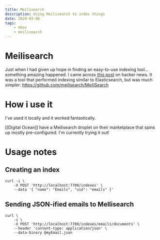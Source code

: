 ```yaml
---
title: Meilisearch
description: Using Meilisearch to index things
date: 2020-03-06
tags:
    - mbox
	- meilisearch
---
```


# Meilisearch

Just when I had given up hope in finding an easy-to-use indexing tool... something amazing happened. I came across [this post](https://news.ycombinator.com/item?id=22685831) on hacker news. It was a tool that performed indexing similar to Elasticsearch, but was much simpler: https://github.com/meilisearch/MeiliSearch

# How i use it
I've used it locally and it worked fantastically.

[[Digital Ocean]] have a Meilisearch droplet on their marketplace that spins up mostly pre-configured. I'm currently trying it out!

# Usage notes
## Creating an index 

```
curl -i \
    -X POST 'http://localhost:7700/indexes' \
    --data '{ "name": "Emails", "uid": "emails" }'
```

## Sending JSON-ified emails to Mellisearch

```
curl \
    -i \
    -X POST 'http://localhost:7700/indexes/emails/documents' \
    --header 'content-type: application/json' \
    --data-binary @myEmail.json
```